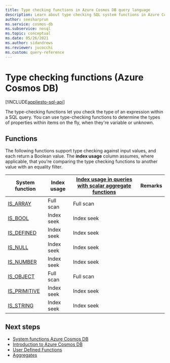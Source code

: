 ```yaml
---
title: Type checking functions in Azure Cosmos DB query language
description: Learn about type checking SQL system functions in Azure Cosmos DB.
author: seesharprun
ms.service: cosmos-db
ms.subservice: nosql
ms.topic: conceptual
ms.date: 05/26/2021
ms.author: sidandrews
ms.reviewer: jucocchi
ms.custom: query-reference
---
```

# Type checking functions (Azure Cosmos DB)
[!INCLUDE[appliesto-sql-api](../includes/appliesto-sql-api.md)]

The type-checking functions let you check the type of an expression within a SQL query. You can use type-checking functions to determine the types of properties within items on the fly, when they're variable or unknown. 

## Functions

The following functions support type checking against input values, and each return a Boolean value. The **index usage** column assumes, where applicable, that you're comparing the type checking functions to another value with an equality filter.

| System function                           | Index usage | [Index usage in queries with scalar aggregate functions](../index-overview.md#index-utilization-for-scalar-aggregate-functions) | Remarks |
| ----------------------------------------- | ----------- | ------------------------------------------------------------ | ------- |
| [IS_ARRAY](sql-query-is-array.md)         | Full scan   | Full scan                                                    |         |
| [IS_BOOL](sql-query-is-bool.md)           | Index seek  | Index seek                                                   |         |
| [IS_DEFINED](sql-query-is-defined.md)     | Index seek  | Index seek                                                   |         |
| [IS_NULL](sql-query-is-null.md)           | Index seek  | Index seek                                                   |         |
| [IS_NUMBER](sql-query-is-number.md)       | Index seek  | Index seek                                                   |         |
| [IS_OBJECT](sql-query-is-object.md)       | Full scan   | Full scan                                                    |         |
| [IS_PRIMITIVE](sql-query-is-primitive.md) | Index seek  | Index seek                                                   |         |
| [IS_STRING](sql-query-is-string.md)       | Index seek  | Index seek                                                   |         

## Next steps

- [System functions Azure Cosmos DB](sql-query-system-functions.md)
- [Introduction to Azure Cosmos DB](../introduction.md)
- [User Defined Functions](sql-query-udfs.md)
- [Aggregates](sql-query-aggregate-functions.md)

